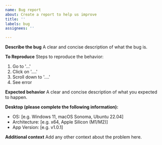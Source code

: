 ```yaml
---
name: Bug report
about: Create a report to help us improve
title: ''
labels: bug
assignees: ''

---
```


**Describe the bug**
A clear and concise description of what the bug is.

**To Reproduce**
Steps to reproduce the behavior:
1. Go to '...'
2. Click on '....'
3. Scroll down to '....'
4. See error

**Expected behavior**
A clear and concise description of what you expected to happen.

**Desktop (please complete the following information):**
 - OS: [e.g. Windows 11, macOS Sonoma, Ubuntu 22.04]
 - Architecture: [e.g. x64, Apple Silicon (M1/M2)]
 - App Version: [e.g. v1.0.1]

**Additional context**
Add any other context about the problem here.